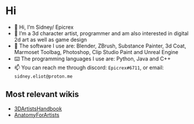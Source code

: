 # Hi
- 👋 Hi, I’m Sidney/ Epicrex
- 💜 I’m a 3d character artist, programmer and am also interested in digital 2d art as well as game design
- 🧰 The software I use are: Blender, ZBrush, Substance Painter, 3d Coat, Marmoset Toolbag, Photoshop, Clip Studio Paint and Unreal Engine
- ⌨️ The programming languages I use are: Python, Java and C++
- 📫 You can reach me through discord: `Epicrex#6711`, or email: `sidney.eliot@proton.me`
## Most relevant wikis
- [3DArtistsHandbook](https://github.com/Epicrex/3DArtistsHandbook/wiki)
- [AnatomyForArtists](https://github.com/Epicrex/AnatomyForArtists/wiki)

<!---
Epicrex/Epicrex is a ✨ special ✨ repository because its `README.md` (this file) appears on your GitHub profile.
You can click the Preview link to take a look at your changes.
--->
